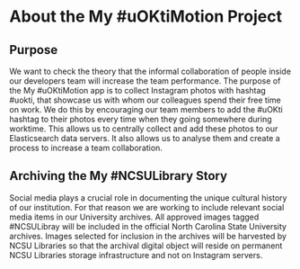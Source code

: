 # About the My #uOKtiMotion Project
## Purpose
We want to check the theory that the informal collaboration of people inside our developers team will increase the team performance.
The purpose of the My #uOKtiMotion app is to collect Instagram photos with hashtag #uokti, that showcase us with whom our colleagues spend their free time on work. We do this by encouraging our team members to add the #uOKti hashtag to their photos every time when they going somewhere during worktime. This allows us to centrally collect and add these photos to our Elasticsearch data servers. It also allows us to analyse them and create a process to increase a team collaboration.

## Archiving the My #NCSULibrary Story
Social media plays a crucial role in documenting the unique cultural history of our institution. For that reason we are working to include relevant social media items in our University archives. All approved images tagged #NCSULibray will be included in the official North Carolina State University archives. Images selected for inclusion in the archives will be harvested by NCSU Libraries so that the archival digital object will reside on permanent NCSU Libraries storage infrastructure and not on Instagram servers.

